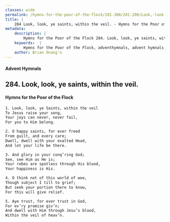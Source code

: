 ```yaml
---
classes: wide
permalink: /hymns-for-the-poor-of-the-flock/201-300/281-290/Look,-look,-ye-saints,-within-the-veil/
title: |
    284 Look, look, ye saints, within the veil. - Hymns for the Poor of the Flock
metadata:
    description: |
        Hymns for the Poor of the Flock 284. Look, look, ye saints, within the veil.. Look, look, ye Saints, within the veil To Jesus raise your song, Your joys can never, never fail, For you to Him belong. 
    keywords:  |
        Hymns for the Poor of the Flock, adventhymnals, advent hymnals, Look, look, ye saints, within the veil., Look, look, ye Saints, within the veil, 
    author: Brian Onang'o
---
```


#### Advent Hymnals
## 284. Look, look, ye saints, within the veil.
####  Hymns for the Poor of the Flock

```txt
1. Look, look, ye Saints, within the veil
To Jesus raise your song,
Your joys can never, never fail,
For you to Him belong.

2. O happy saints, for ever freed
From guilt, and every care;
Dwell, dwell with your exalted Head,
And let your life be there.

3. And glory in your conq’ring God;
See, see Him as He is;
Your robes are spotless through His blood, 
Your happiness is His.

4. O think not of this world of woe,
Though subject I till to grief;
But seek your portion there to know,
For this will give relief.

5. Aye trust, for ever trust in God,
For ev’ry promise giv’n;
And dwell with Him through Jesu’s blood, 
Within the veil of heav’n.
```